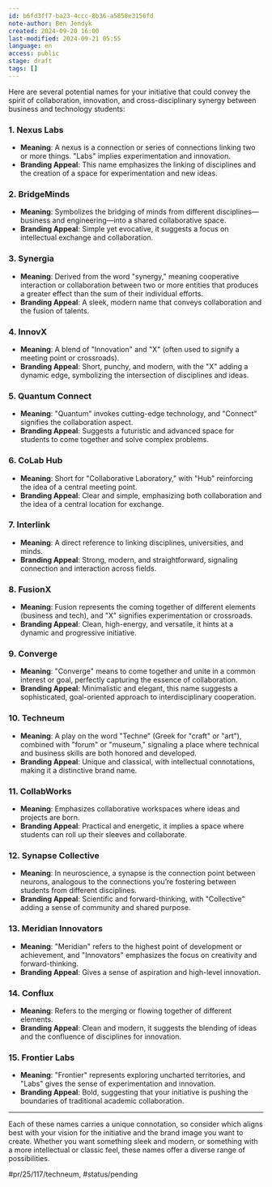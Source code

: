 ```yaml
---
id: b6fd3ff7-ba23-4ccc-8b36-a5858e3156fd
note-author: Ben Jendyk
created: 2024-09-20 16:00
last-modified: 2024-09-21 05:55
language: en
access: public
stage: draft
tags: []
---
```


Here are several potential names for your initiative that could convey the spirit of collaboration, innovation, and cross-disciplinary synergy between business and technology students:

### **1. Nexus Labs**

- **Meaning**: A nexus is a connection or series of connections linking two or more things. "Labs" implies experimentation and innovation.
- **Branding Appeal**: This name emphasizes the linking of disciplines and the creation of a space for experimentation and new ideas.

### **2. BridgeMinds**

- **Meaning**: Symbolizes the bridging of minds from different disciplines—business and engineering—into a shared collaborative space.
- **Branding Appeal**: Simple yet evocative, it suggests a focus on intellectual exchange and collaboration.

### **3. Synergia**

- **Meaning**: Derived from the word "synergy," meaning cooperative interaction or collaboration between two or more entities that produces a greater effect than the sum of their individual efforts.
- **Branding Appeal**: A sleek, modern name that conveys collaboration and the fusion of talents.

### **4. InnovX**

- **Meaning**: A blend of "Innovation" and "X" (often used to signify a meeting point or crossroads).
- **Branding Appeal**: Short, punchy, and modern, with the "X" adding a dynamic edge, symbolizing the intersection of disciplines and ideas.

### **5. Quantum Connect**

- **Meaning**: "Quantum" invokes cutting-edge technology, and "Connect" signifies the collaboration aspect.
- **Branding Appeal**: Suggests a futuristic and advanced space for students to come together and solve complex problems.

### **6. CoLab Hub**

- **Meaning**: Short for "Collaborative Laboratory," with "Hub" reinforcing the idea of a central meeting point.
- **Branding Appeal**: Clear and simple, emphasizing both collaboration and the idea of a central location for exchange.

### **7. Interlink**

- **Meaning**: A direct reference to linking disciplines, universities, and minds.
- **Branding Appeal**: Strong, modern, and straightforward, signaling connection and interaction across fields.

### **8. FusionX**

- **Meaning**: Fusion represents the coming together of different elements (business and tech), and "X" signifies experimentation or crossroads.
- **Branding Appeal**: Clean, high-energy, and versatile, it hints at a dynamic and progressive initiative.

### **9. Converge**

- **Meaning**: "Converge" means to come together and unite in a common interest or goal, perfectly capturing the essence of collaboration.
- **Branding Appeal**: Minimalistic and elegant, this name suggests a sophisticated, goal-oriented approach to interdisciplinary cooperation.

### **10. Techneum**

- **Meaning**: A play on the word "Techne" (Greek for "craft" or "art"), combined with "forum" or "museum," signaling a place where technical and business skills are both honored and developed.
- **Branding Appeal**: Unique and classical, with intellectual connotations, making it a distinctive brand name.

### **11. CollabWorks**

- **Meaning**: Emphasizes collaborative workspaces where ideas and projects are born.
- **Branding Appeal**: Practical and energetic, it implies a space where students can roll up their sleeves and collaborate.

### **12. Synapse Collective**

- **Meaning**: In neuroscience, a synapse is the connection point between neurons, analogous to the connections you’re fostering between students from different disciplines.
- **Branding Appeal**: Scientific and forward-thinking, with "Collective" adding a sense of community and shared purpose.

### **13. Meridian Innovators**

- **Meaning**: "Meridian" refers to the highest point of development or achievement, and "Innovators" emphasizes the focus on creativity and forward-thinking.
- **Branding Appeal**: Gives a sense of aspiration and high-level innovation.

### **14. Conflux**

- **Meaning**: Refers to the merging or flowing together of different elements.
- **Branding Appeal**: Clean and modern, it suggests the blending of ideas and the confluence of disciplines for innovation.

### **15. Frontier Labs**

- **Meaning**: "Frontier" represents exploring uncharted territories, and "Labs" gives the sense of experimentation and innovation.
- **Branding Appeal**: Bold, suggesting that your initiative is pushing the boundaries of traditional academic collaboration.

---

Each of these names carries a unique connotation, so consider which aligns best with your vision for the initiative and the brand image you want to create. Whether you want something sleek and modern, or something with a more intellectual or classic feel, these names offer a diverse range of possibilities.


#pr/25/117/techneum, #status/pending